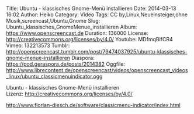 Title: Ubuntu - klassisches Gnome-Menü installieren
Date: 2014-03-13 16:02
Author: Heiko
Category: Video
Tags: CC by,Linux,Neueinsteiger,ohne Musik,screencast,Ubuntu,Gnome
Slug: Ubuntu_klassisches_GnomeMenue_installieren
Album: https://www.openscreencast.de
Duration: 136000
License: http://creativecommons.org/licenses/by/4.0/
Youtube: MDfmqBlfCR4
Vimeo: 132213573
Tumblr: http://openscreencast.tumblr.com/post/79474037925/ubuntu-klassisches-gnome-menue-installieren
Diaspora: https://pod.geraspora.de/posts/2014382
Oggfile: http://www.librecontent.de/openscreencast/videos/openscreencast_videos_linux/ubuntu_classicmenuindicator.ogg

Ubuntu - klassisches Gnome-Menü installieren  
Lizenz: <http://creativecommons.org/licenses/by/4.0/>  
  
<http://www.florian-diesch.de/software/classicmenu-indicator/index.html>

